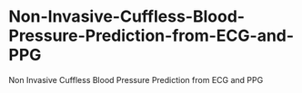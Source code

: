 # Non-Invasive-Cuffless-Blood-Pressure-Prediction-from-ECG-and-PPG
 Non Invasive Cuffless Blood Pressure Prediction from ECG and PPG 
